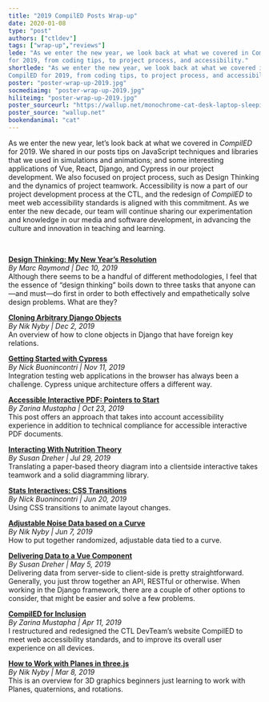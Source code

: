 ```yaml
---
title: "2019 CompilED Posts Wrap-up"
date: 2020-01-08
type: "post"
authors: ["ctldev"]
tags: ["wrap-up","reviews"]
lede: "As we enter the new year, we look back at what we covered in CompilED
for 2019, from coding tips, to project process, and accessibility."
shortlede: "As we enter the new year, we look back at what we covered in
CompilED for 2019, from coding tips, to project process, and accessibility."
poster: "poster-wrap-up-2019.jpg"
socmediaimg: "poster-wrap-up-2019.jpg"
hiliteimg: "poster-wrap-up-2019.jpg"
poster_sourceurl: "https://wallup.net/monochrome-cat-desk-laptop-sleeping/"
poster_source: "wallup.net"
bookendanimal: "cat"
---
```

As we enter the new year, let’s look back at what we covered in _CompilED_ for
2019. We shared in our posts tips on JavaScript techniques and libraries that
we used in simulations and animations; and some interesting applications of
Vue, React, Django, and Cypress in our project development. We also focused on
project process, such as Design Thinking and the dynamics of project teamwork.
Accessibility is now a part of our project development process at the CTL, and
the redesign of _CompilED_ to meet web accessibility standards is aligned with
this commitment. As we enter the new decade, our team will continue sharing our
experimentation and knowledge in our media and software development, in
advancing the culture and innovation in teaching and learning.

&nbsp;

__[Design Thinking: My New Year’s Resolution](/articles/design-thinking-resolution/)__  
_By Marc Raymond | Dec 10, 2019_  
Although there seems to be a handful of different methodologies, I feel that
the essence of “design thinking” boils down to three tasks that anyone can—and
must—do first in order to both effectively and empathetically solve design
problems. What are they?

__[Cloning Arbitrary Django Objects](/articles/cloning-arbitrary-django-objects/)__  
_By Nik Nyby | Dec 2, 2019_  
An overview of how to clone objects in Django that have foreign key relations.

__[Getting Started with Cypress](/articles/getting-started-with-cypress/)__  
_By Nick Buonincontri | Nov 11, 2019_  
Integration testing web applications in the browser has always been a
challenge. Cypress unique architecture offers a different way.

__[Accessible Interactive PDF: Pointers to Start](/articles/accessible-pdf-wheel/)__  
_By Zarina Mustapha | Oct 23, 2019_  
This post offers an approach that takes into account accessibility experience
in addition to technical compliance for accessible interactive PDF documents.

__[Interacting With Nutrition Theory](/articles/interactive-theory-model/)__  
_By Susan Dreher | Jul 29, 2019_  
Translating a paper-based theory diagram into a clientside interactive takes
teamwork and a solid diagramming library.

__[Stats Interactives: CSS Transitions](/articles/stats-css-transitions/)__  
_By Nick Buonincontri | Jun 20, 2019_  
Using CSS transitions to animate layout changes.

__[Adjustable Noise Data based on a Curve](/articles/adjustable-noise-data/)__  
_By Nik Nyby | Jun 7, 2019_  
How to put together randomized, adjustable data tied to a curve.

__[Delivering Data to a Vue Component](/articles/vue-data/)__  
_By Susan Dreher | May 5, 2019_  
Delivering data from server-side to client-side is pretty straightforward.
Generally, you just throw together an API, RESTful or otherwise. When working
in the Django framework, there are a couple of other options to consider, that
might be easier and solve a few problems.

__[CompilED for Inclusion](/articles/compiled-redesign/)__  
_By Zarina Mustapha | Apr 11, 2019_  
I restructured and redesigned the CTL DevTeam’s website CompilED to meet web
accessibility standards, and to improve its overall user experience on all
devices.

__[How to Work with Planes in three.js](/articles/planes-in-threejs/)__  
_By Nik Nyby | Mar 8, 2019_  
This is an overview for 3D graphics beginners just learning to work with
Planes, quaternions, and rotations.
